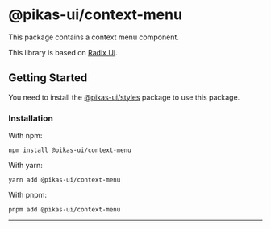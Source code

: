 # @pikas-ui/context-menu

This package contains a context menu component.

This library is based on [Radix Ui](https://www.radix-ui.com/).

## Getting Started

You need to install the [@pikas-ui/styles](../styles/README.md) package to use this package.

### Installation

With npm:

```
npm install @pikas-ui/context-menu
```

With yarn:

```
yarn add @pikas-ui/context-menu
```

With pnpm:

```
pnpm add @pikas-ui/context-menu
```

---